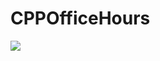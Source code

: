 # CPPOfficeHours

<a href="https://heroku.com/deploy" target="_blank"><img src="https://www.herokucdn.com/deploy/button.svg"></a>